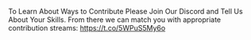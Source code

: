 To Learn About Ways to Contribute Please Join Our Discord and Tell Us About Your Skills. From there we can match you with appropriate contribution streams: https://t.co/5WPuS5My6o
